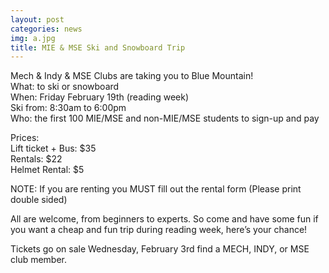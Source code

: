 ```yaml
---
layout: post
categories: news
img: a.jpg
title: MIE & MSE Ski and Snowboard Trip
---
```


Mech & Indy & MSE Clubs are taking you to Blue Mountain!  
What: to ski or snowboard  
When: Friday February 19th (reading week)  
Ski from: 8:30am to 6:00pm  
Who: the first 100 MIE/MSE and non-MIE/MSE students to sign-up and pay  

<!-- more -->

Prices:  
Lift ticket + Bus: $35  
Rentals: $22  
Helmet Rental: $5

NOTE: If you are renting you MUST fill out the rental form (Please print double sided)

All are welcome, from beginners to experts. So come and have some fun if you want a cheap and fun trip during reading week, here’s your chance!

Tickets go on sale Wednesday, February 3rd find a MECH, INDY, or MSE club member.